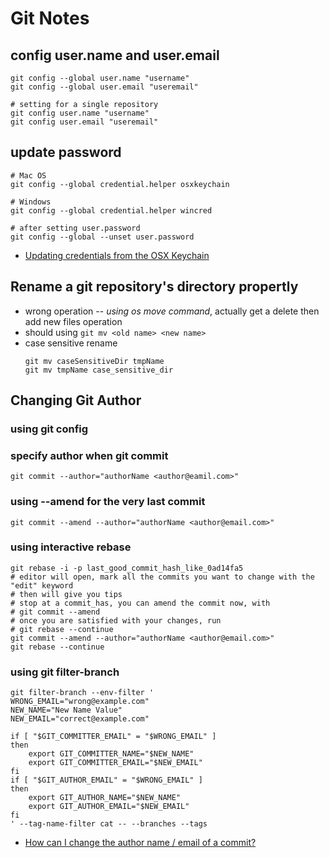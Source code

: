 # Git Notes

## config user.name and user.email
```
git config --global user.name "username"
git config --global user.email "useremail"

# setting for a single repository
git config user.name "username"
git config user.email "useremail"
```

## update password
```
# Mac OS
git config --global credential.helper osxkeychain

# Windows
git config --global credential.helper wincred

# after setting user.password
git config --global --unset user.password
```

* [Updating credentials from the OSX Keychain](https://help.github.com/articles/updating-credentials-from-the-osx-keychain/)

## Rename a git repository's directory propertly
* wrong operation -- *using os move command*, actually get a delete then add new files operation
* should using `git mv <old name> <new name>`
* case sensitive rename
  ```
  git mv caseSensitiveDir tmpName
  git mv tmpName case_sensitive_dir
  ```


## Changing Git Author

### using git config

### specify author when git commit
```shell
git commit --author="authorName <author@eamil.com>"
```

### using --amend for the very last commit
```shell
git commit --amend --author="authorName <author@email.com>"
```

### using interactive rebase
```shell
git rebase -i -p last_good_commit_hash_like_0ad14fa5
# editor will open, mark all the commits you want to change with the "edit" keyword
# then will give you tips
# stop at a commit_has, you can amend the commit now, with
# git commit --amend
# once you are satisfied with your changes, run
# git rebase --continue
git commit --amend --author="authorName <author@email.com>"
git rebase --continue
```

### using git filter-branch
```
git filter-branch --env-filter '
WRONG_EMAIL="wrong@example.com"
NEW_NAME="New Name Value"
NEW_EMAIL="correct@example.com"

if [ "$GIT_COMMITTER_EMAIL" = "$WRONG_EMAIL" ]
then
    export GIT_COMMITTER_NAME="$NEW_NAME"
    export GIT_COMMITTER_EMAIL="$NEW_EMAIL"
fi
if [ "$GIT_AUTHOR_EMAIL" = "$WRONG_EMAIL" ]
then
    export GIT_AUTHOR_NAME="$NEW_NAME"
    export GIT_AUTHOR_EMAIL="$NEW_EMAIL"
fi
' --tag-name-filter cat -- --branches --tags
```

* [How can I change the author name / email of a commit?](https://www.git-tower.com/learn/git/faq/change-author-name-email)
